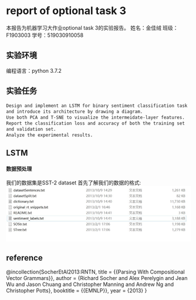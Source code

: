 # report of optional task 3

本报告为机器学习大作业optional task 3的实验报告。
姓名：金佳绒
班级：F1903003
学号：519030910058

## 实验环境

编程语言：python 3.7.2

## 实验任务

```
Design and implement an LSTM for binary sentiment classification task and introduce its architecture by drawing a diagram.
Use both PCA and T-SNE to visualize the intermeidate-layer features.
Report the classification loss and accuracy of both the training set and validation set.
Analyze the experimental results.
```

## LSTM

#### 数据预处理

我们的数据集是SST-2 dataset
首先了解我们的数据的格式:
![image](https://github.com/TinaJin0228/ml_final/blob/main/op3_data.jpg)

## reference

@incollection{SocherEtAl2013:RNTN,
title = {{Parsing With Compositional Vector Grammars}},
author = {Richard Socher and Alex Perelygin and Jean Wu and Jason Chuang and Christopher Manning and Andrew Ng and Christopher Potts},
booktitle = {{EMNLP}},
year = {2013}
}

